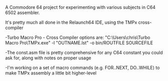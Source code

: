 A Commodore 64 project for experimenting with various subjects in C64 6502 assembler. 

It's pretty much all done in the Relaunch64 IDE, using the TMPx cross-compiler

-Turbo Macro Pro - Cross Compiler options are:
	"C:\Users\chris\Turbo Macro Pro\TMPx.exe" -l "OUTNAME.lst"  -o bin/ROUTFILE SOURCEFILE
	
-The const.asm file is pretty comprehensive for any C64 constant you could ask for, along 
	with notes on proper usage
	
-I'm working on a set of macro commands (e.g. FOR..NEXT, DO..WHILE) to make TMPx assembly a little bit higher-level
